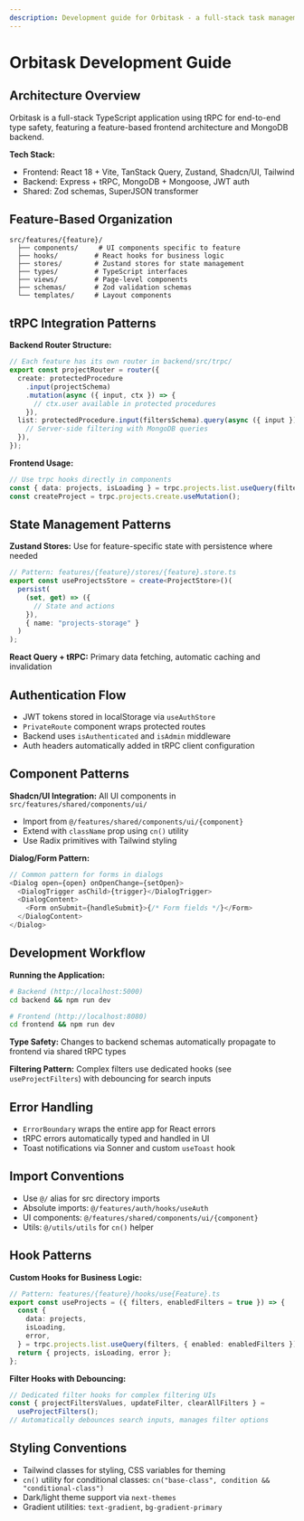 ```yaml
---
description: Development guide for Orbitask - a full-stack task management application
---
```


# Orbitask Development Guide

## Architecture Overview

Orbitask is a full-stack TypeScript application using tRPC for end-to-end type safety, featuring a feature-based frontend architecture and MongoDB backend.

**Tech Stack:**

- Frontend: React 18 + Vite, TanStack Query, Zustand, Shadcn/UI, Tailwind
- Backend: Express + tRPC, MongoDB + Mongoose, JWT auth
- Shared: Zod schemas, SuperJSON transformer

## Feature-Based Organization

```
src/features/{feature}/
  ├── components/     # UI components specific to feature
  ├── hooks/         # React hooks for business logic
  ├── stores/        # Zustand stores for state management
  ├── types/         # TypeScript interfaces
  ├── views/         # Page-level components
  ├── schemas/       # Zod validation schemas
  └── templates/     # Layout components
```

## tRPC Integration Patterns

**Backend Router Structure:**

```typescript
// Each feature has its own router in backend/src/trpc/
export const projectRouter = router({
  create: protectedProcedure
    .input(projectSchema)
    .mutation(async ({ input, ctx }) => {
      // ctx.user available in protected procedures
    }),
  list: protectedProcedure.input(filtersSchema).query(async ({ input }) => {
    // Server-side filtering with MongoDB queries
  }),
});
```

**Frontend Usage:**

```typescript
// Use trpc hooks directly in components
const { data: projects, isLoading } = trpc.projects.list.useQuery(filters);
const createProject = trpc.projects.create.useMutation();
```

## State Management Patterns

**Zustand Stores:** Use for feature-specific state with persistence where needed

```typescript
// Pattern: features/{feature}/stores/{feature}.store.ts
export const useProjectsStore = create<ProjectStore>()(
  persist(
    (set, get) => ({
      // State and actions
    }),
    { name: "projects-storage" }
  )
);
```

**React Query + tRPC:** Primary data fetching, automatic caching and invalidation

## Authentication Flow

- JWT tokens stored in localStorage via `useAuthStore`
- `PrivateRoute` component wraps protected routes
- Backend uses `isAuthenticated` and `isAdmin` middleware
- Auth headers automatically added in tRPC client configuration

## Component Patterns

**Shadcn/UI Integration:** All UI components in `src/features/shared/components/ui/`

- Import from `@/features/shared/components/ui/{component}`
- Extend with `className` prop using `cn()` utility
- Use Radix primitives with Tailwind styling

**Dialog/Form Pattern:**

```typescript
// Common pattern for forms in dialogs
<Dialog open={open} onOpenChange={setOpen}>
  <DialogTrigger asChild>{trigger}</DialogTrigger>
  <DialogContent>
    <Form onSubmit={handleSubmit}>{/* Form fields */}</Form>
  </DialogContent>
</Dialog>
```

## Development Workflow

**Running the Application:**

```bash
# Backend (http://localhost:5000)
cd backend && npm run dev

# Frontend (http://localhost:8080)
cd frontend && npm run dev
```

**Type Safety:** Changes to backend schemas automatically propagate to frontend via shared tRPC types

**Filtering Pattern:** Complex filters use dedicated hooks (see `useProjectFilters`) with debouncing for search inputs

## Error Handling

- `ErrorBoundary` wraps the entire app for React errors
- tRPC errors automatically typed and handled in UI
- Toast notifications via Sonner and custom `useToast` hook

## Import Conventions

- Use `@/` alias for src directory imports
- Absolute imports: `@/features/auth/hooks/useAuth`
- UI components: `@/features/shared/components/ui/{component}`
- Utils: `@/utils/utils` for `cn()` helper

## Hook Patterns

**Custom Hooks for Business Logic:**

```typescript
// Pattern: features/{feature}/hooks/use{Feature}.ts
export const useProjects = ({ filters, enabledFilters = true }) => {
  const {
    data: projects,
    isLoading,
    error,
  } = trpc.projects.list.useQuery(filters, { enabled: enabledFilters });
  return { projects, isLoading, error };
};
```

**Filter Hooks with Debouncing:**

```typescript
// Dedicated filter hooks for complex filtering UIs
const { projectFiltersValues, updateFilter, clearAllFilters } =
  useProjectFilters();
// Automatically debounces search inputs, manages filter options
```

## Styling Conventions

- Tailwind classes for styling, CSS variables for theming
- `cn()` utility for conditional classes: `cn("base-class", condition && "conditional-class")`
- Dark/light theme support via `next-themes`
- Gradient utilities: `text-gradient`, `bg-gradient-primary`
